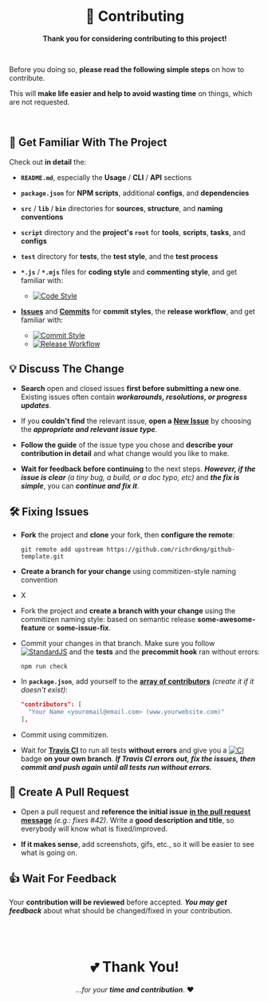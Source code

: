 <h1 align="center">
  🍻 Contributing
</h1>

<p align="center">
  <b>Thank you for considering contributing to this project!</b>
</p>

<br/>

Before you doing so, **please read the following simple steps** on how to contribute.

This will **make life easier and help to avoid wasting time** on things, which are not requested.

<br/>

## 📑	Get Familiar With The Project

Check out **in detail** the:

 - **`README.md`**, especially the **Usage** / **CLI** / **API** sections
 
 - **`package.json`** for **NPM scripts**, additional **configs**, and **dependencies**
 
 - **`src`** / **`lib`** / **`bin`** directories for **sources**, **structure**, and **naming conventions**

 - **`script`** directory and the **project's `root`** for **tools**, **scripts**, **tasks**, and **configs**

 - **`test`** directory for **tests**, the **test style**, and the **test process**

 - **`*.js`** / **`*.mjs`** files for **coding style** and **commenting style**, and get familiar with:
 
   - [![Code Style][badge-code]][url-code]

  - [**Issues**][url-issues] and [**Commits**][url-commits] for **commit styles**, the **release workflow**, and get familiar with:
  
    - [![Commit Style][badge-commit]][url-commit]    
    - [![Release Workflow][badge-release]][url-release]
 
## 💡	Discuss The Change

 - **Search** open and closed issues **first before submitting a new one**. Existing issues often contain ***workarounds, resolutions, or progress updates***.

 - If you **couldn't find** the relevant issue, **open a** [**New Issue**][url-new-issue] by choosing the ***appropriate and relevant issue type***.
 
 - **Follow the guide** of the issue type you chose and **describe your contribution in detail** and what change would you like to make.

 - **Wait for feedback before continuing** to the next steps. ***However, if the issue is clear*** *(a tiny bug, a build, or a doc typo, etc)* and ***the fix is simple***, you can ***continue and fix it***.

## 🛠️ Fixing Issues

 - **Fork** the project and **clone** your fork, then **configure the remote**:

    ```
    git remote add upstream https://github.com/richrdkng/github-template.git
    ```

 - **Create a branch for your change** using commitizen-style naming convention

 - X

 - Fork the project and **create a branch with your change** using the commitizen naming style: 
 based on semantic release **some-awesome-feature** or **some-issue-fix**.

 - Commit your changes in that branch. Make sure you follow [![StandardJS][badge-code]][url-code] and the **tests** and the **precommit hook** ran without errors:
   
    ```
    npm run check
    ```

 - In **`package.json`**, add yourself to the [**array of contributors**][url-npm-contrib-doc] *(create it if it doesn't exist)*:
 
    ```json   
    "contributors": [
      "Your Name <youremail@email.com> (www.yourwebsite.com)"
    ],  
    ```
 
 - Commit using commitizen.

 - Wait for [**Travis CI**][url-ci] to run all tests **without errors** and give you a [![CI][badge-ci]][url-ci] badge **on your own branch**. ***If Travis CI errors out, fix the issues, then commit and push again until all tests run without errors.***

## 🏁 Create A Pull Request

 - Open a pull request and **reference the initial issue** [**in the pull request message**][url-pull-req-help] 
   *(e.g.: fixes #42)*. Write a **good description and title**, so everybody will know what is fixed/improved.

 - **If it makes sense**, add screenshots, gifs, etc., so it will be easier to see what is going on.

## 👍 Wait For Feedback

Your **contribution will be reviewed** before accepted. ***You may get feedback*** about what should be changed/fixed in your contribution.

<br/>
<br/>

<h1 align="center">
  💕 Thank You!
</h1>

<p align="center">
  <i>...for your</i> <b><i>time and contribution</i></b>. ❤️
</p>

  <!--- References ============================================================================ -->

  <!--- Badges -->
  [badge-code]:    https://img.shields.io/badge/style-standard-f1d300.svg?style=flat-square&logo=javascript
  [badge-commit]:  https://img.shields.io/badge/commit-commitizen-fe7d37.svg?style=flat-square&logo=git
  [badge-release]: https://img.shields.io/badge/&#11091;%20release-semantic--release-e10079.svg?style=flat-square
  [badge-ci]:      https://img.shields.io/badge/build-passing-brightgreen

  <!--- URLs -->
  [url-commits]:   https://github.com/richrdkng/github-template/commits
  [url-issues]:    https://github.com/richrdkng/github-template/issues
  [url-new-issue]: https://github.com/richrdkng/github-template/issues/new/choose
  [url-code]:      https://standardjs.com
  [url-commit]:    https://commitizen.github.io/cz-cli
  [url-release]:   https://semantic-release.gitbook.io/semantic-release
  [url-ci]:        https://travis-ci.org/richrdkng/github-template

  [url-bugs]:            https://github.com/richrdkng/github-template/issues
  [url-standard]:        https://standardjs.com
  [url-npm-contrib-doc]: https://docs.npmjs.com/files/package.json#people-fields-author-contributors
  [url-pull-req-help]:   https://blog.github.com/2013-05-14-closing-issues-via-pull-requests
  [url-dev-doc]:         https://github.com/richrdkng/github-template/blob/master/github/DEVELOPMENT.md
